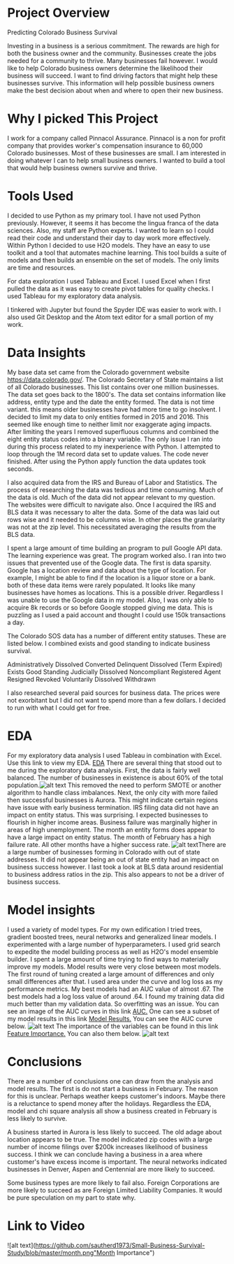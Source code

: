 # Project Overview

Predicting Colorado Business Survival

Investing in a business is a serious commitment. The rewards are high for both the business owner and the community. Businesses create the jobs needed for a community to thrive. Many businesses fail however. I would like to help Colorado business owners determine the likelihood their business will succeed. I want to find driving factors that might help these businesses survive. This information will help possible business owners make the best decision about when and where to open their new business.

# Why I picked This Project
I work for a company called Pinnacol Assurance. Pinnacol is a non for profit company that provides worker's compensation insurance to 60,000 Colorado businesses. Most of these businesses are small. I am interested in doing whatever I can to help small business owners. I wanted to build a tool that would help business owners survive and thrive.

# Tools Used
I decided to use Python as my primary tool. I have not used Python previously. However, it seems it has become the lingua franca of the data sciences. Also, my staff are Python experts. I wanted to learn so I could read their code and understand their day to day work more effectively. Within Python I decided to use H2O models. They have an easy to use toolkit and a tool that automates machine learning. This tool builds a suite of models and then builds an ensemble on the set of models. The only limits are time and resources.

For data exploration I used Tableau and Excel. I used Excel when I first pulled the data as it was easy to create pivot tables for quality checks. I used Tableau for my exploratory data analysis.

I tinkered with Jupyter but found the Spyder IDE was easier to work with. I also used Git Desktop and the Atom text editor for a small portion of my work.

# Data Insights
My base data set came from the Colorado government website https://data.colorado.gov/. The Colorado Secretary of State maintains a list of all Colorado businesses. This list contains over one million businesses. The data set goes back to the 1800's. The data set contains information like address, entity type and the date the entity formed. The data is not time variant. this means older businesses have had more time to go insolvent. I decided to limit my data to only entities formed in 2015 and 2016. This seemed like enough time to neither limit nor exaggerate aging impacts. After limiting the years I removed superfluous columns and combined the eight entity status codes into a binary variable. The only issue I ran into during this process related to my inexperience with Python. I attempted to loop through the 1M record data set to update values. The code never finished. After using the Python apply function the data updates took seconds.

I also acquired data from the IRS and Bureau of Labor and Statistics. The process of researching the data was tedious and time consuming. Much of the data is old. Much of the data did not appear relevant to my question. The websites were difficult to navigate also. Once I acquired the IRS and BLS data it was necessary to alter the data. Some of the data was laid out rows wise and it needed to be columns wise. In other places the granularity was not at the zip level. This necessitated averaging the results from the BLS data.

I spent a large amount of time building an program to pull Google API data. The learning experience was great. The program worked also. I ran into two issues that prevented use of the Google data. The first is data sparsity. Google has a location review and data about the type of location. For example, I might be able to find if the location is a liquor store or a bank. both of these data items were rarely populated. It looks like many businesses have homes as locations. This is a possible driver. Regardless I was unable to use the Google data in my model. Also, I was only able to acquire 8k records or so before Google stopped giving me data. This is puzzling as I used a paid account and thought I could use 150k transactions a day.

The Colorado SOS data has a number of different entity statuses. These are listed below. I combined exists and good standing to indicate business survival.

Administratively Dissolved
Converted
Delinquent
Dissolved (Term Expired)
Exists
Good Standing
Judicially Dissolved
Noncompliant
Registered Agent Resigned
Revoked
Voluntarily Dissolved
Withdrawn

I also researched several paid sources for business data. The prices were not exorbitant but I did not want to spend more than a few dollars. I decided to run with what I could get for free.

# EDA
For my exploratory data analysis I used Tableau in combination with Excel. Use this link to view my EDA. <a href="https://github.com/sautherd1973/python/blob/master/EDA.pdf" rel="nofollow"> EDA</a> There are several thing that stood out to me during the exploratory data analysis. First, the data is fairly well balanced. The number of businesses in existence is about 60% of the total population.![alt text](https://github.com/sautherd1973/Small-Business-Survival-Study/blob/master/balance.png "Balance") This removed the need to perform SMOTE or another algorithm to handle class imbalances. Next, the only city with more failed then successful businesses is Aurora. This might indicate certain regions have issue with early business termination. IRS filing data did not have an impact on entity status. This was surprising. I expected businesses to flourish in higher income areas. Business failure was marginally higher in areas of high unemployment. The month an entity forms does appear to have a large impact on entity status. The month of February has a high failure rate. All other months have a higher success rate. ![alt text](https://github.com/sautherd1973/Small-Business-Survival-Study/blob/master/month.png "Month Importance")There are a large number of businesses forming in Colorado with out of state addresses. It did not appear being an out of state entity had an impact on business success however. I last took a look at BLS data around residential to business address ratios in the zip. This also appears to not be a driver of business success.

# Model insights

I used a variety of model types. For my own edification I tried trees, gradient boosted trees, neural networks and generalized linear models. I experimented with a large number of hyperparameters. I used grid search to expedite the model building process as well as H2O's model ensemble builder. I spent a large amount of time trying to find ways to materially improve my models. Model results were very close between most models. The first round of tuning created a large amount of differences and only small differences after that. I used area under the curve and log loss as my performance metrics. My best models had an AUC value of almost .67. The best models had a log loss value of around .64. I found my training data did much better than my validation data. So overfitting was an issue. You can see an image of the AUC curves in this link  <a href="hhttps://github.com/sautherd1973/python/blob/master/auc.gi" rel="nofollow"> AUC.</a> One can see a subset of my model results in this link <a href="https://github.com/sautherd1973/python/blob/master/model%20performance.xlsx" rel="nofollow"> Model Results.</a>
You can see the AUC curve below.
![alt text](https://github.com/sautherd1973/Small-Business-Survival-Study/blob/master/auc1.png " AUC")
The importance of the variables can be found in this link <a href="https://github.com/sautherd1973/python/blob/master/importance.gif" rel="nofollow"> Feature Importance.</a> You can also them below.
![alt text](https://github.com/sautherd1973/Small-Business-Survival-Study/blob/master/import1.png "Variable Importance")


# Conclusions
There are a number of conclusions one can draw from the analysis and model results. The first is do not start a business in February. The reason for this is unclear. Perhaps weather keeps customer's indoors. Maybe there is a reluctance to spend money after the holidays. Regardless the EDA, model and chi square analysis all show a business created in February is less likely to survive.

A business started in Aurora is less likely to succeed. The old adage about location appears to be true. The model indicated zip codes with a large number of income filings over $200k increases likelihood of business success. I think we can conclude having a business in a area where customer's have excess income is important. The neural networks indicated businesses in Denver, Aspen and Centennial are more likely to succeed.

Some business types are more likely to fail also. Foreign Corporations are more likely to succeed as are Foreign Limited Liability Companies. It would be pure speculation on my part to state why.

# Link to Video
![alt text](https://github.com/sautherd1973/Small-Business-Survival-Study/blob/master/month.png"Month Importance")
